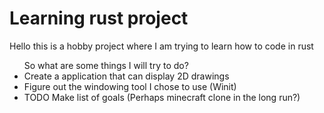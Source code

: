 <h1>Learning rust project</h1>
<p>Hello this is a hobby project where I am trying to learn how to code in rust</p>
<ul>
  So what are some things I will try to do?
  <li>
    Create a application that can display 2D drawings
  </li>
  <li>
    Figure out the windowing tool I chose to use (Winit)
  </li>
  <li>
    TODO Make list of goals (Perhaps minecraft clone in the long run?)
  </li>
</ul>
